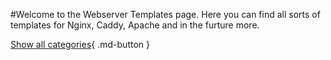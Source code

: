 #Welcome to the Webserver Templates page.
Here you can find all sorts of templates for Nginx, Caddy, Apache and in the furture more.

[Show all categories](#){ .md-button }
